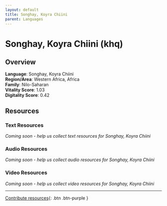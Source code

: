 ```yaml
---
layout: default
title: Songhay, Koyra Chiini
parent: Languages
---
```


# Songhay, Koyra Chiini (khq)

## Overview

**Language**: Songhay, Koyra Chiini  
**Region/Area**: Western Africa, Africa  
**Family**: Nilo-Saharan  
**Vitality Score**: 1.03  
**Digitality Score**: 0.42  

## Resources

### Text Resources
*Coming soon - help us collect text resources for Songhay, Koyra Chiini*

### Audio Resources
*Coming soon - help us collect audio resources for Songhay, Koyra Chiini*

### Video Resources
*Coming soon - help us collect video resources for Songhay, Koyra Chiini*

---

[Contribute resources](https://fairtrain.github.io/){: .btn .btn-purple }
